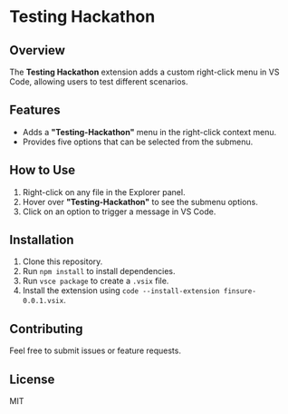 # Testing Hackathon  

## Overview  
The **Testing Hackathon** extension adds a custom right-click menu in VS Code, allowing users to test different scenarios.  

## Features  
- Adds a **"Testing-Hackathon"** menu in the right-click context menu.  
- Provides five options that can be selected from the submenu.  

## How to Use  
1. Right-click on any file in the Explorer panel.  
2. Hover over **"Testing-Hackathon"** to see the submenu options.  
3. Click on an option to trigger a message in VS Code.  

## Installation  
1. Clone this repository.  
2. Run `npm install` to install dependencies.  
3. Run `vsce package` to create a `.vsix` file.  
4. Install the extension using `code --install-extension finsure-0.0.1.vsix`.  

## Contributing  
Feel free to submit issues or feature requests.  

## License  
MIT  

